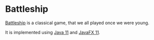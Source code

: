 # Battleship
[Battleship](https://en.wikipedia.org/wiki/Battleship_(game)) is a classical game, that we all played once we were young. 

It is implemented using [Java 11](https://www.java.com/en/) and [JavaFX 11](https://openjfx.io/).
